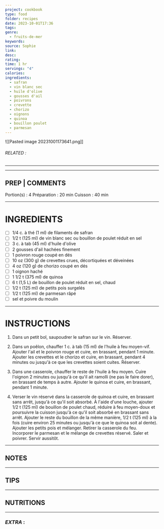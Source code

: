 ```yaml
---
project: cookbook
type: food
folder: recipes
date: 2023-10-01T17:36
tags: 
genre:
  - fruits-de-mer
keywords: 
source: Sophie
link: 
desc: 
rating: 
time: 1 hr
servings: "4"
calories: 
ingredients:
  - safran
  - vin blanc sec
  - huile d'olive
  - gousses d'ail
  - poivrons
  - crevette
  - chorizo
  - oignons
  - quinoa
  - bouillon poulet
  - parmesan
---
```


![[Pasted image 20231001173641.png]]
###### *RELATED* : 
---


---
## PREP | COMMENTS

Portion(s) : 4
Préparation : 20 min
Cuisson : 40 min

---
# INGREDIENTS

- [ ] 1/4 c. à thé (1 ml) de filaments de safran
- [ ] 1/2 t (125 ml) de vin blanc sec ou bouillon de poulet réduit en sel
- [ ] 3 c. à tab (45 ml) d'huile d'olive
- [ ] 2 gousses d'ail hachées finement
- [ ] 1 poivron rouge coupé en dés
- [ ] 10 oz (300 g) de crevettes crues, décortiquées et déveinées
- [ ] 4 oz (120 g) de chorizo coupé en dés
- [ ] 1 oignon haché
- [ ] 1 1/2 t (375 ml) de quinoa
- [ ] 6 t (1,5 L) de bouillon de poulet réduit en sel, chaud
- [ ] 1/2 t (125 ml) de petits pois surgelés
- [ ] 1/2 t (125 ml) de parmesan râpé
- [ ] sel et poivre du moulin

---
# INSTRUCTIONS

1. Dans un petit bol, saupoudrer le safran sur le vin. Réserver. 

2. Dans un poêlon, chauffer 1 c. à tab (15 ml) de l'huile à feu moyen-vif. Ajouter l'ail et le poivron rouge et cuire, en brassant, pendant 1 minute. Ajouter les crevettes et le chorizo et cuire, en brassant, pendant 4 minutes ou jusqu'à ce que les crevettes soient cuites. Réserver. 

3. Dans une casserole, chauffer le reste de l'huile à feu moyen. Cuire l'oignon 2 minutes ou jusqu'à ce qu'il ait ramolli (ne pas le faire dorer), en brassant de temps à autre. Ajouter le quinoa et cuire, en brassant, pendant 1 minute. 

4. Verser le vin réservé dans la casserole de quinoa et cuire, en brassant sans arrêt, jusqu'à ce qu'il soit absorbé. À l'aide d'une louche, ajouter 1/2 t (125 ml) de bouillon de poulet chaud, réduire à feu moyen-doux et poursuivre la cuisson jusqu'à ce qu'il soit absorbé en brassant sans arrêt. Ajouter le reste du bouillon de la même manière, 1/2 t (125 ml) à la fois (cuire environ 25 minutes ou jusqu'à ce que le quinoa soit al dente). Ajouter les petits pois et mélanger. Retirer la casserole du feu. Incorporer le parmesan et le mélange de crevettes réservé. Saler et poivrer. Servir aussitôt.

---
## NOTES



---
## TIPS



---
## NUTRITIONS



---
### *EXTRA* :



